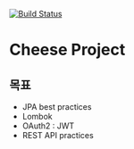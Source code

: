 [![Build Status](https://travis-ci.org/dev-cheese/cheese.svg?branch=master)](https://travis-ci.org/dev-cheese/cheese)

# Cheese Project

## 목표
* JPA best practices
* Lombok
* OAuth2 : JWT
* REST API practices
 
